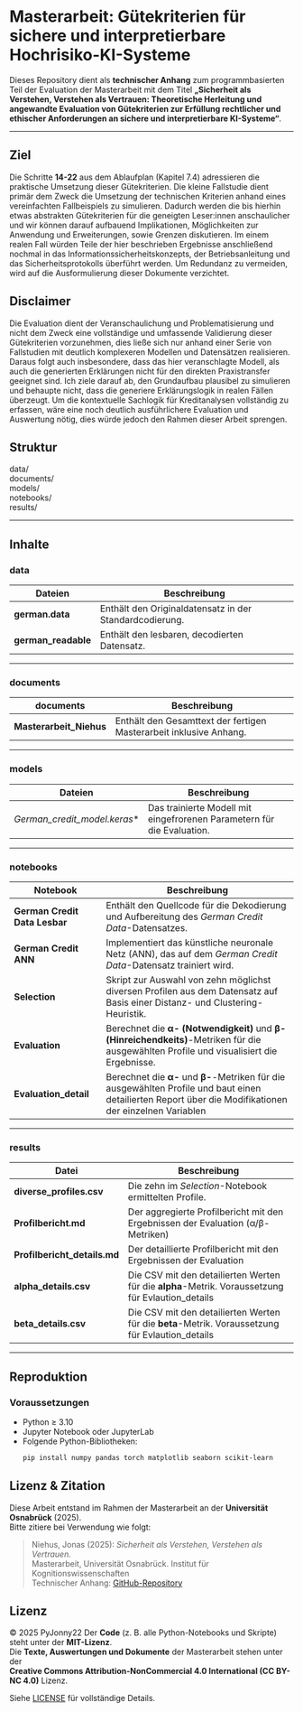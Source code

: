 # Masterarbeit: Gütekriterien für sichere und interpretierbare Hochrisiko-KI-Systeme

Dieses Repository dient als **technischer Anhang** zum programmbasierten Teil der Evaluation der Masterarbeit mit dem Titel **„Sicherheit als Verstehen, Verstehen als Vertrauen: Theoretische Herleitung und angewandte Evaluation von Gütekriterien zur Erfüllung rechtlicher und ethischer Anforderungen an sichere und interpretierbare KI-Systeme“**.

---


## Ziel 
Die Schritte **14-22** aus dem Ablaufplan (Kapitel 7.4) adressieren die praktische Umsetzung dieser Gütekriterien. Die kleine Fallstudie dient primär dem Zweck die Umsetzung der technischen Kriterien anhand eines vereinfachten Fallbeispiels zu simulieren. Dadurch werden die bis hierhin etwas abstrakten Gütekriterien für die geneigten Leser:innen anschaulicher und wir können darauf aufbauend Implikationen, Möglichkeiten zur Anwendung und Erweiterungen, sowie Grenzen diskutieren. Im einem realen Fall würden Teile der hier beschrieben Ergebnisse anschließend nochmal in das Informationssicherheitskonzepts, der Betriebsanleitung und das Sicherheitsprotokolls überführt werden. Um Redundanz zu vermeiden, wird auf die Ausformulierung dieser Dokumente verzichtet. 

## Disclaimer 
Die Evaluation dient der Veranschaulichung und Problematisierung und nicht dem Zweck eine vollständige und umfassende Validierung dieser Gütekriterien vorzunehmen, dies ließe sich nur anhand einer Serie von Fallstudien mit deutlich komplexeren Modellen und Datensätzen realisieren. Daraus folgt auch insbesondere, dass das hier veranschlagte Modell, als auch die generierten Erklärungen nicht für den direkten Praxistransfer geeignet sind. Ich ziele darauf ab, den Grundaufbau plausibel zu simulieren und behaupte nicht, dass die generiere Erklärungslogik in realen Fällen überzeugt. Um die kontextuelle Sachlogik für Kreditanalysen vollständig zu erfassen, wäre eine noch deutlich ausführlichere Evaluation und Auswertung nötig, dies würde jedoch den Rahmen dieser Arbeit sprengen. 

## Struktur
data/       
documents/   
models/      
notebooks/   
results/     


---

## Inhalte

### data

| Dateien | Beschreibung |
|-----------|---------------|
| **german.data** | Enthält den Originaldatensatz in der Standardcodierung. |
| **german_readable** | Enthält den lesbaren, decodierten Datensatz. |

--- 

### documents

| documents | Beschreibung |
|-----------|---------------|
| **Masterarbeit_Niehus** | Enthält den Gesamttext der fertigen Masterarbeit inklusive Anhang. |

---

### models

| Dateien | Beschreibung |
|-----------|---------------|
| *German_credit_model.keras** | Das trainierte Modell mit eingefrorenen Parametern für die Evaluation. |

---

### notebooks

| Notebook | Beschreibung |
|-----------|---------------|
| **German Credit Data Lesbar** | Enthält den Quellcode für die Dekodierung und Aufbereitung des *German Credit Data*-Datensatzes. |
| **German Credit ANN** | Implementiert das künstliche neuronale Netz (ANN), das auf dem *German Credit Data*-Datensatz trainiert wird. |
| **Selection** | Skript zur Auswahl von zehn möglichst diversen Profilen aus dem Datensatz auf Basis einer Distanz- und Clustering-Heuristik. |
| **Evaluation** | Berechnet die **α- (Notwendigkeit)** und **β- (Hinreichendkeits)**-Metriken für die ausgewählten Profile und visualisiert die Ergebnisse. |
| **Evaluation_detail** | Berechnet die **α-** und **β-**-Metriken für die ausgewählten Profile und baut einen detailierten Report über die Modifikationen der einzelnen Variablen |

---

### results

| Datei | Beschreibung |
|--------|---------------|
| **diverse_profiles.csv** | Die zehn im *Selection*-Notebook ermittelten Profile. |
| **Profilbericht.md** | Der aggregierte Profilbericht mit den Ergebnissen der Evaluation (α/β-Metriken) |
| **Profilbericht_details.md** | Der detaillierte Profilbericht mit den Ergebnissen der Evaluation |
| **alpha_details.csv** | Die CSV mit den detailierten Werten für die **alpha**-Metrik. Voraussetzung für Evlaution_details |
| **beta_details.csv** | Die CSV mit den detailierten Werten für die **beta**-Metrik. Voraussetzung für Evlaution_details |

---

## Reproduktion

### Voraussetzungen

- Python ≥ 3.10  
- Jupyter Notebook oder JupyterLab  
- Folgende Python-Bibliotheken:
  ```bash
  pip install numpy pandas torch matplotlib seaborn scikit-learn

## Lizenz & Zitation

Diese Arbeit entstand im Rahmen der Masterarbeit an der **Universität Osnabrück** (2025).  
Bitte zitiere bei Verwendung wie folgt:

> Niehus, Jonas (2025): _Sicherheit als Verstehen, Verstehen als Vertrauen._  
> Masterarbeit, Universität Osnabrück. Institut für Kognitionswissenschaften  
> Technischer Anhang: [GitHub-Repository](https://github.com/PyJonny22/Masterarbeit_Guetekriterien-sichere-und-interpetierbare-Hochrisiko-KI-Systeme)

## Lizenz
© 2025 PyJonny22
Der **Code** (z. B. alle Python-Notebooks und Skripte) steht unter der **MIT-Lizenz**.  
Die **Texte, Auswertungen und Dokumente** der Masterarbeit stehen unter der  
**Creative Commons Attribution-NonCommercial 4.0 International (CC BY-NC 4.0)** Lizenz.

Siehe [LICENSE](./LICENSE) für vollständige Details.
